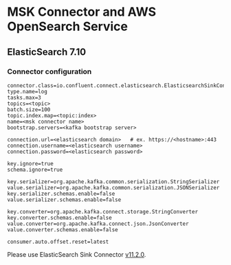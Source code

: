 # MSK Connector and AWS OpenSearch Service

## ElasticSearch 7.10

### Connector configuration

``` properties
connector.class=io.confluent.connect.elasticsearch.ElasticsearchSinkConnector
type.name=log
tasks.max=3
topics=<topic>
batch.size=100
topic.index.map=<topic:index>
name=<msk connector name>
bootstrap.servers=<kafka bootstrap server>

connection.url=<elasticsearch domain>   # ex. https://<hostname>:443
connection.username=<elasticsearch username>
connection.password=<elasticsearch password>

key.ignore=true
schema.ignore=true

key.serializer=org.apache.kafka.common.serialization.StringSerializer
value.serializer=org.apache.kafka.common.serialization.JSONSerializer
key.serializer.schemas.enable=false
value.serializer.schemas.enable=false

key.converter=org.apache.kafka.connect.storage.StringConverter
key.converter.schemas.enable=false
value.converter=org.apache.kafka.connect.json.JsonConverter
value.converter.schemas.enable=false

consumer.auto.offset.reset=latest
```

Please use ElasticSearch Sink Connector [v11.2.0](https://d1i4a15mxbxib1.cloudfront.net/api/plugins/confluentinc/kafka-connect-elasticsearch/versions/11.2.0/confluentinc-kafka-connect-elasticsearch-11.2.0.zip).